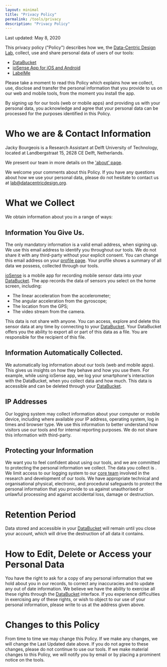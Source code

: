 ```yaml
---
layout: minimal
title: "Privacy Policy"
permalink: /tools/privacy
description: "Privacy Policy"
---
```


Last updated: May 8, 2020

This privacy policy ("Policy") describes how we, the [Data-Centric Design Lab](https://datacentricdesign.org), collect,
use and share personal data of users of our tools:

- [DataBucket](/tools/bucket)
- [ioSense App for iOS and Android](/tools/iosense)
- [LabelMe](/tools/labelme)

Please take a moment to read this Policy which explains how we collect, use, disclose and transfer the personal
information that you provide to us on our web and mobile tools, from the moment you install the app.

By signing up for our tools (web or mobile apps) and providing us with your personal data, you acknowledge and agree that
your personal data can be processed for the purposes identified in this Policy.

# Who we are & Contact Information

Jacky Bourgeois is a Research Assistant at Delft University of Technology,
located at Landbergstraat 15, 2628 CE Delft, Netherlands.

We present our team in more details on the ['about' page](/about).

We welcome your comments about this Policy. If you have any questions about how we use your personal data,
please do not hesitate to contact us at [lab@datacentricdesign.org](mailto:lab@datacentricdesign.org).

# What we Collect

We obtain information about you in a range of ways:

## Information You Give Us.

The only mandatory information is a valid email address, when signing up. We use this email address to identify you
throughout our tools. We do not share it with any third-party without your explicit consent. You can change this email
address on your [profile page](/). Your profile shows a summary of all data we possess, collected through our tools.

[ioSense](/tools/iosense) is a mobile app for recording mobile sensor data into your [DataBucket](/tools/bucket). The app
records the data of sensors you select on the home screen, including:

- The linear acceleration from the accelerometer;
- The angular acceleration from the gyroscope;
- The location from the GPS;
- The video stream from the camera.

This data is not share with anyone. You can access, explore and delete this sensor data at any time by connecting to your
[DataBucket](/tools/bucket). Your DataBucket offers you the ability to export all or part of this data as a file. You are 
responsible for the recipient of this file.

## Information Automatically Collected.

We automatically log information about our tools (web and mobile apps). This gives us insights on how they behave and
how you use them. For example, while using ioSense app, we log your smartphone's interaction with the DataBucket, when you
collect data and how much. This data is accessible and can be deleted through your [DataBucket](/tools/bucket).

## IP Addresses

Our logging system may collect information about your computer or mobile device, including where available your IP address,
operating system, log in times and browser type. We use this information to better understand how visitors use our tools and
for internal reporting purposes. We do not share this information with third-party.

## Protecting your Information

We want you to feel confident about using our tools, and we are committed to protecting the personal information we collect.
The data you collect is .
We limit access to our logging system to our [core team](/about) involved in the research and
development of our tools.
We have appropriate technical and organisational physical, electronic, and procedural safeguards to protect the personal
information that you provide to us against unauthorised or unlawful processing and against accidental loss, damage or
destruction.

# Retention Period

Data stored and accessible in your [DataBucket](/tools/bucket) will remain until you close your account, which will drive
the destruction of all data it contains.

# How to Edit, Delete or Access your Personal Data

You have the right to ask for a copy of any personal information that we hold about you in our records, to correct any
inaccuracies and to update any out of date information. We believe we have the ability to exercise all these rights
through the [DataBucket](/tools/bucket) interface. If you experience difficulties in exercising any of these rights,
or wish to object to our use of your personal information, please write to us at the address given above.

# Changes to this Policy

From time to time we may change this Policy. If we make any changes, we will change the Last Updated date above.
If you do not agree to these changes, please do not continue to use our tools. If we make material changes to this Policy,
we will notify you by email or by placing a prominent notice on the tools.
